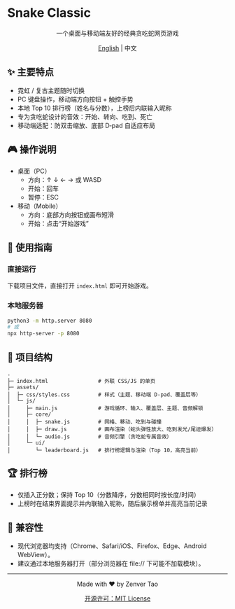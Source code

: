 # Snake Classic

<div align="center">
  <p>一个桌面与移动端友好的经典贪吃蛇网页游戏</p>
  <p><a href="README.en.md">English</a> | 中文</p>
</div>

## ✨ 主要特点
- 霓虹 / 复古主题随时切换
- PC 键盘操作，移动端方向按钮 + 触控手势
- 本地 Top 10 排行榜（姓名与分数），上榜后内联输入昵称
- 专为贪吃蛇设计的音效：开始、转向、吃到、死亡
- 移动端适配：防双击缩放、底部 D‑pad 自适应布局

## 🎮 操作说明
- 桌面（PC）
  - 方向：↑ ↓ ← → 或 WASD
  - 开始：回车
  - 暂停：ESC
- 移动（Mobile）
  - 方向：底部方向按钮或画布短滑
  - 开始：点击“开始游戏”

## 🚀 使用指南
### 直接运行
下载项目文件，直接打开 `index.html` 即可开始游戏。

### 本地服务器
```bash
python3 -m http.server 8080
# 或
npx http-server -p 8080
```

## 📁 项目结构
```
.
├─ index.html                # 外联 CSS/JS 的单页
├─ assets/
│  ├─ css/styles.css         # 样式（主题、移动端 D‑pad、覆盖层等）
│  └─ js/
│     ├─ main.js             # 游戏循环、输入、覆盖层、主题、音频解锁
│     ├─ core/
│     │  ├─ snake.js         # 网格、移动、吃到与碰撞
│     │  ├─ draw.js          # 画布渲染（蛇头弹性放大、吃到发光/尾迹爆发）
│     │  └─ audio.js         # 音频引擎（贪吃蛇专属音效）
│     └─ ui/
│        └─ leaderboard.js   # 排行榜逻辑与渲染（Top 10，高亮当前）
```

## 🏆 排行榜
- 仅插入正分数；保持 Top 10（分数降序，分数相同时按长度/时间）
- 上榜时在结束界面提示并内联输入昵称，随后展示榜单并高亮当前记录

## 🔧 兼容性
- 现代浏览器均支持（Chrome、Safari/iOS、Firefox、Edge、Android WebView）。
- 建议通过本地服务器打开（部分浏览器在 file:// 下可能不加载模块）。

---

<div align="center">
  <p>Made with ❤️ by Zenver Tao</p>
  <p><a href="LICENSE">开源许可：MIT License</a></p>
</div>
